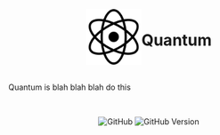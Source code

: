 <div align="left">

<div style="display:flex;justify-content:center;margin-bottom:2rem;">
    <img src="https://raw.githubusercontent.com/quantum-language/Quantum/master/docs/assets/quantum-logo.png" width="100" height="
100" alt="Quantum Logo" align="left" />

# Quantum
</div>

Quantum is blah blah blah do this

<br/>

<div align="center">

![GitHub](https://img.shields.io/github/license/quantum-language/Quantum?style=for-the-badge&color=blueviolet)
![GitHub Version](https://img.shields.io/badge/version-0.0.1-inforamtional?style=for-the-badge&color=blueviolet)

</div>
</div>

